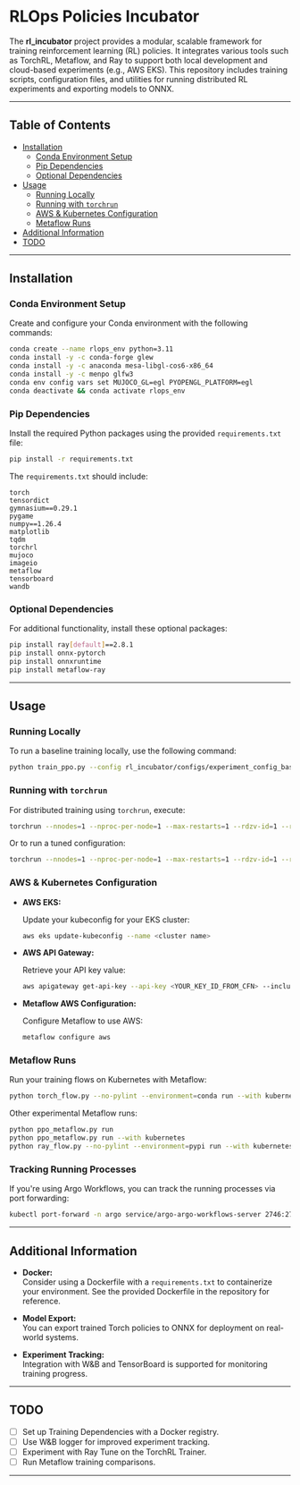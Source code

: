# RLOps Policies Incubator

The **rl_incubator** project provides a modular, scalable framework for training reinforcement learning (RL) policies. It integrates various tools such as TorchRL, Metaflow, and Ray to support both local development and cloud-based experiments (e.g., AWS EKS). This repository includes training scripts, configuration files, and utilities for running distributed RL experiments and exporting models to ONNX.

---

## Table of Contents

- [Installation](#installation)
  - [Conda Environment Setup](#conda-environment-setup)
  - [Pip Dependencies](#pip-dependencies)
  - [Optional Dependencies](#optional-dependencies)
- [Usage](#usage)
  - [Running Locally](#running-locally)
  - [Running with `torchrun`](#running-with-torchrun)
  - [AWS & Kubernetes Configuration](#aws--kubernetes-configuration)
  - [Metaflow Runs](#metaflow-runs)
- [Additional Information](#additional-information)
- [TODO](#todo)

---

## Installation

### Conda Environment Setup

Create and configure your Conda environment with the following commands:

```bash
conda create --name rlops_env python=3.11
conda install -y -c conda-forge glew
conda install -y -c anaconda mesa-libgl-cos6-x86_64
conda install -y -c menpo glfw3
conda env config vars set MUJOCO_GL=egl PYOPENGL_PLATFORM=egl
conda deactivate && conda activate rlops_env
```

### Pip Dependencies

Install the required Python packages using the provided `requirements.txt` file:

```bash
pip install -r requirements.txt
```

The `requirements.txt` should include:
```
torch
tensordict
gymnasium==0.29.1
pygame
numpy==1.26.4
matplotlib
tqdm
torchrl
mujoco
imageio
metaflow
tensorboard
wandb
```

### Optional Dependencies

For additional functionality, install these optional packages:

```bash
pip install ray[default]==2.8.1
pip install onnx-pytorch
pip install onnxruntime
pip install metaflow-ray
```

---

## Usage

### Running Locally

To run a baseline training locally, use the following command:

```bash
python train_ppo.py --config rl_incubator/configs/experiment_config_baseline.yaml
```

### Running with `torchrun`

For distributed training using `torchrun`, execute:

```bash
torchrun --nnodes=1 --nproc-per-node=1 --max-restarts=1 --rdzv-id=1 --rdzv-backend=c10d --rdzv-endpoint=localhost:0 train_ppo.py --config rl_incubator/configs/experiment_config_baseline.yaml
```

Or to run a tuned configuration:

```bash
torchrun --nnodes=1 --nproc-per-node=1 --max-restarts=1 --rdzv-id=1 --rdzv-backend=c10d --rdzv-endpoint=localhost:0 train_ppo.py --config rl_incubator/configs/experiment_config_tuned_PPO.yaml
```

### AWS & Kubernetes Configuration

- **AWS EKS:**

  Update your kubeconfig for your EKS cluster:

  ```bash
  aws eks update-kubeconfig --name <cluster name>
  ```

- **AWS API Gateway:**

  Retrieve your API key value:

  ```bash
  aws apigateway get-api-key --api-key <YOUR_KEY_ID_FROM_CFN> --include-value | grep value
  ```

- **Metaflow AWS Configuration:**

  Configure Metaflow to use AWS:

  ```bash
  metaflow configure aws
  ```

### Metaflow Runs

Run your training flows on Kubernetes with Metaflow:

```bash
python torch_flow.py --no-pylint --environment=conda run --with kubernetes
```

Other experimental Metaflow runs:

```bash
python ppo_metaflow.py run
python ppo_metaflow.py run --with kubernetes
python ray_flow.py --no-pylint --environment=pypi run --with kubernetes
```

### Tracking Running Processes

If you're using Argo Workflows, you can track the running processes via port forwarding:

```bash
kubectl port-forward -n argo service/argo-argo-workflows-server 2746:2746
```

---

## Additional Information

- **Docker:**  
  Consider using a Dockerfile with a `requirements.txt` to containerize your environment. See the provided Dockerfile in the repository for reference.

- **Model Export:**  
  You can export trained Torch policies to ONNX for deployment on real-world systems.

- **Experiment Tracking:**  
  Integration with W&B and TensorBoard is supported for monitoring training progress.

---

## TODO

- [ ] Set up Training Dependencies with a Docker registry.
- [ ] Use W&B logger for improved experiment tracking.
- [ ] Experiment with Ray Tune on the TorchRL Trainer.
- [ ] Run Metaflow training comparisons.

---
